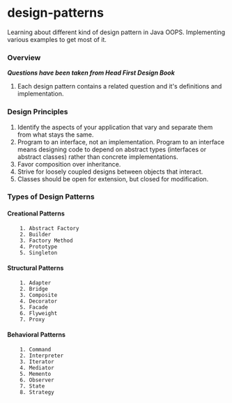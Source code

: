 # design-patterns

Learning about different kind of design pattern in Java OOPS. Implementing various examples to get most of it.

### Overview
***Questions have been taken from Head First Design Book***

1. Each design pattern contains a related question and it's definitions and implementation. 

### Design Principles
1. Identify the aspects of your application that vary and separate them from what stays the same. 
2. Program to an interface, not an implementation. 
        Program to an interface means designing code to depend on abstract types (interfaces or abstract classes) rather than concrete implementations.
3. Favor composition over inheritance.
4. Strive for loosely coupled designs between objects that interact.
5. Classes should be open for extension, but closed for modification.

### Types of Design Patterns
#### Creational Patterns
        1. Abstract Factory
        2. Builder
        3. Factory Method
        4. Prototype
        5. Singleton

#### Structural Patterns

        1. Adapter
        2. Bridge
        3. Composite
        4. Decorator
        5. Facade
        6. Flyweight
        7. Proxy

#### Behavioral Patterns
        1. Command
        2. Interpreter
        3. Iterator
        4. Mediator
        5. Memento
        6. Observer
        7. State
        8. Strategy